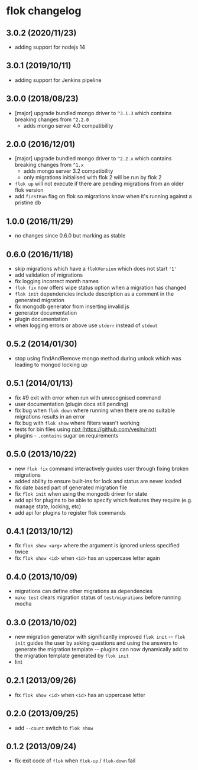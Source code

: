 # flok changelog

## 3.0.2 (2020/11/23)

  - adding support for nodejs 14

## 3.0.1 (2019/10/11)

  - adding support for Jenkins pipeline

## 3.0.0 (2018/08/23)

  - [major] upgrade bundled mongo driver to `^3.1.3` which contains breaking changes from `^2.2.0`
    + adds mongo server 4.0 compatibility

## 2.0.0 (2016/12/01)

  - [major] upgrade bundled mongo driver to `^2.2.x` which contains breaking changes from `^1.x`
    + adds mongo server 3.2 compatibility
    + only migrations initialised with flok 2 will be run by flok 2
  - `flok up` will not execute if there are pending migrations from an older flok version
  - add `firstRun` flag on flok so migrations know when it's running against a pristine db

## 1.0.0 (2016/11/29)

 - no changes since 0.6.0 but marking as stable

## 0.6.0 (2016/11/18)

 - skip migrations which have a `flokVersion` which does not start `'1'`
 - add validation of migrations
 - fix logging incorrect month names
 - `flok fix` now offers wipe status option when a migration has changed
 - `flok init` dependencies include description as a comment in the generated migration
 - fix mongodb generator from inserting invalid js
 - generator documentation
 - plugin documentation
 - when logging errors or above use `stderr` instead of `stdout`

## 0.5.2 (2014/01/30)

 - stop using findAndRemove mongo method during unlock which was leading to mongod locking up

## 0.5.1 (2014/01/13)

 - fix #9 exit with error when run with unrecognised command
 - user documentation (plugin docs still pending)
 - fix bug when `flok down` where running when there are no suitable migrations results in an error
 - fix bug with `flok show` where filters wasn't working
 - tests for bin files using [nixt (https://github.com/vesln/nixt)](https://github.com/vesln/nixt)
 - plugins - `.contains` sugar on requirements

## 0.5.0 (2013/10/22)

 - new `flok fix` command interactively guides user through fixing broken migrations
 - added ability to ensure built-ins for lock and status are never loaded
 - fix date based part of generated migration file
 - fix `flok init` when using the mongodb driver for state
 - add api for plugins to be able to specify which features they require (e.g. manage state, locking, etc)
 - add api for plugins to register flok commands

## 0.4.1 (2013/10/12)

 - fix `flok show <arg>` where the argument is ignored unless specified twice
 - fix `flok show <id>` when `<id>` has an uppercase letter again

## 0.4.0 (2013/10/09)

 - migrations can define other migrations as dependencies
 - `make test` clears migration status of `test/migrations` before running mocha

## 0.3.0 (2013/10/02)

 - new migration generator with significantly improved `flok init`
 -- `flok init` guides the user by asking questions and using the answers to generate the migration template
 -- plugins can now dynamically add to the migration template generated by `flok init`
 - lint

## 0.2.1 (2013/09/26)

 - fix `flok show <id>` when `<id>` has an uppercase letter

## 0.2.0 (2013/09/25)

 - add `--count` switch to `flok show`

## 0.1.2 (2013/09/24)

 - fix exit code of `flok` when `flok-up` / `flok-down` fail
